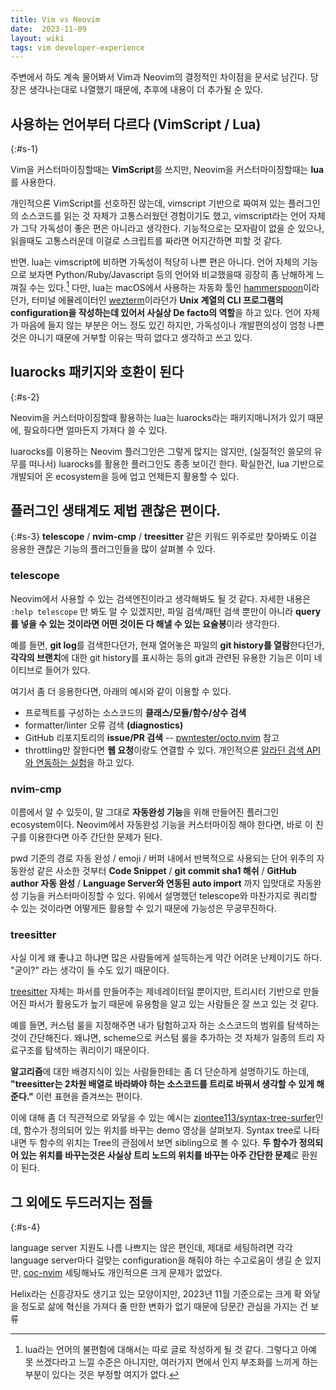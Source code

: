 ```yaml
---
title: Vim vs Neovim
date:  2023-11-09
layout: wiki
tags: vim developer-experience
---
```


주변에서 하도 계속 물어봐서 Vim과 Neovim의 결정적인 차이점을 문서로 남긴다. 당장은 생각나는대로 나열했기 때문에, 추후에 내용이 더 추가될 순 있다.

## 사용하는 언어부터 다르다 (VimScript / Lua)
{:#s-1}

Vim을 커스터마이징할때는 **VimScript**를 쓰지만, Neovim을 커스터마이징할때는 **lua**를 사용한다.

개인적으론 VimScript를 선호하진 않는데, vimscript 기반으로 짜여져 있는 플러그인의 소스코드를 읽는 것 자체가 고통스러웠던 경험이기도 했고, vimscript라는 언어 자체가 그닥 가독성이 좋은 편은 아니라고 생각한다. 기능적으로는 모자람이 없을 순 있으나, 읽을때도 고통스러운데 이걸로 스크립트를 짜라면 어지간하면 피할 것 같다.

반면. lua는 vimscript에 비하면 가독성이 적당히 나쁜 편은 아니다. 언어 자체의 기능으로 보자면 Python/Ruby/Javascript 등의 언어와 비교했을때 굉장히 좀 난해하게 느껴질 수는 있다.[^1] 다만, lua는 macOS에서 사용하는 자동화 툴인 [hammerspoon](https://www.hammerspoon.org/)이라던가, 터미널 에뮬레이터인 [wezterm](https://wezfurlong.org/wezterm/index.html)이라던가 **Unix 계열의 CLI 프로그램의 configuration을 작성하는데 있어서 사실상 De facto의 역할**을 하고 있다. 언어 자체가 마음에 들지 않는 부분은 어느 정도 있긴 하지만, 가독성이나 개발편의성이 엄청 나쁜 것은 아니기 때문에 거부할 이유는 딱히 없다고 생각하고 쓰고 있다.

## luarocks 패키지와 호환이 된다
{:#s-2}

Neovim을 커스터마이징할때 활용하는 lua는 luarocks라는 패키지매니저가 있기 때문에, 필요하다면 얼마든지 가져다 쓸 수 있다.

luarocks를 이용하는 Neovim 플러그인은 그렇게 많지는 않지만, (실질적인 쓸모의 유무를 떠나서) luarocks를 활용한 플러그인도 종종 보이긴 한다. 확실한건, lua 기반으로 개발되어 온 ecosystem을 등에 업고 언제든지 활용할 수 있다.


## 플러그인 생태계도 제법 괜찮은 편이다.
{:#s-3}
**telescope** / **nvim-cmp** / **treesitter** 같은 키워드 위주로만 찾아봐도 이걸 응용한 괜찮은 기능의 플러그인들을 많이 살펴볼 수 있다.

### telescope

Neovim에서 사용할 수 있는 검색엔진이라고 생각해봐도 될 것 같다. 자세한 내용은 `:help telescope` 만 봐도 알 수 있겠지만, 파일 검색/패턴 검색 뿐만이 아니라 **query를 넣을 수 있는 것이라면 어떤 것이든 다 해낼 수 있는 요술봉**이라 생각한다.

예를 들면, **git log**를 검색한다던가, 현재 열어놓은 파일의 **git history를 열람**한다던가, **각각의 브랜치**에 대한 git history를 표시하는 등의 git과 관련된 유용한 기능은 이미 네이티브로 들어가 있다.

여기서 좀 더 응용한다면, 아래의 예시와 같이 이용할 수 있다.
* 프로젝트를 구성하는 소스코드의 **클래스/모듈/함수/상수 검색**
* formatter/linter 오류 검색 **(diagnostics)**
* GitHub 리포지토리의 **issue/PR 검색** -- [pwntester/octo.nvim](https://github.com/pwntester/octo.nvim) 참고
* throttling만 잘한다면 **웹 요청**이랑도 연결할 수 있다. 개인적으론 [알라딘 검색 API와 연동하는 실험](https://github.com/malkoG/aladin.nvim)을 하고 있다.

### nvim-cmp

이름에서 알 수 있듯이, 말 그대로 **자동완성 기능**을 위해 만들어진 플러그인 ecosystem이다. Neovim에서 자동완성 기능을 커스터마이징 해야 한다면, 바로 이 친구를 이용한다면 아주 간단한 문제가 된다.

pwd 기준의 경로 자동 완성 / emoji / 버퍼 내에서 반복적으로 사용되는 단어 위주의 자동완성 같은 사소한 것부터 **Code Snippet** / **git commit sha1 해쉬** / **GitHub author 자동 완성** / **Language Server와 연동된 auto import** 까지 입맛대로 자동완성 기능을 커스터마이징할 수 있다. 위에서 설명했던 telescope와 마찬가지로 쿼리할 수 있는 것이라면 어떻게든 활용할 수 있기 때문에 가능성은 무궁무진하다.

### treesitter

사실 이게 왜 좋냐고 하냐면 많은 사람들에게 설득하는게 약간 어려운 난제이기도 하다. "굳이?" 라는 생각이 들 수도 있기 때문이다.

[treesitter](https://tree-sitter.github.io/tree-sitter/) 자체는 파서를 만들어주는 제네레이터일 뿐이지만, 트리시터 기반으로 만들어진 파서가 활용도가 높기 때문에 유용함을 알고 있는 사람들은 잘 쓰고 있는 것 같다.

예를 들면, 커스텀 룰을 지정해주면 내가 탐험하고자 하는 소스코드의 범위를 탐색하는 것이 간단해진다. 왜냐면, scheme으로 커스텀 룰을 추가하는 것 자체가 일종의 트리 자료구조를 탐색하는 쿼리이기 때문이다.

**알고리즘**에 대한 배경지식이 있는 사람들한테는 좀 더 단순하게 설명하기도 하는데, **"treesitter는 2차원 배열로 바라봐야 하는 소스코드를 트리로 바꿔서 생각할 수 있게 해준다."** 이런 표현을 즐겨쓰는 편이다.

이에 대해 좀 더 직관적으로 와닿을 수 있는 예시는 [ziontee113/syntax-tree-surfer](https://github.com/ziontee113/syntax-tree-surfer)인데, 함수가 정의되어 있는 위치를 바꾸는 demo 영상을 살펴보자. Syntax tree로 나타내면 두 함수의 위치는 Tree의 관점에서 보면 sibling으로 볼 수 있다. **두 함수가 정의되어 있는 위치를 바꾸는것은 사실상 트리 노드의 위치를 바꾸는 아주 간단한 문제**로 환원이 된다.

## 그 외에도 두드러지는 점들
{:#s-4}

language server 지원도 나름 나쁘지는 않은 편인데, 제대로 세팅하려면 각각 language server마다 걸맞는 configuration을 해줘야 하는 수고로움이 생길 순 있지만, [coc-nvim](https://github.com/neoclide/coc.nvim) 세팅해놔도 개인적으론 크게 문제가 없었다.

Helix라는 신흥강자도 생기고 있는 모양이지만, 2023년 11월 기준으로는 크게 확 와닿을 정도로 삶에 혁신을 가져다 줄 만한 변화가 없기 때문에 당문간 관심을 가지는 건 보류


[^1]: lua라는 언어의 불편함에 대해서는 따로 글로 작성하게 될 것 같다. 그렇다고 아예 못 쓰겠다라고 느낄 수준은 아니지만, 여러가지 면에서 인지 부조화를 느끼게 하는 부분이 있다는 것은 부정할 여지가 없다.
